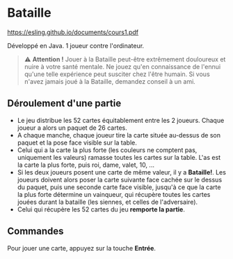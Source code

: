 # Bataille

https://esling.github.io/documents/cours1.pdf

Développé en Java.
1 joueur contre l'ordinateur.


> :warning: **Attention !** Jouer à la Bataille peut-être extrêmement douloureux et nuire à votre santé mentale. Ne jouez qu'en connaissance de l'ennui qu'une telle expérience peut susciter chez l'être humain. Si vous n'avez jamais joué à la Bataille, demandez conseil à un ami.


## Déroulement d'une partie

- Le jeu distribue les 52 cartes équitablement entre les 2 joueurs. Chaque joueur a alors un paquet de 26 cartes.
- A chaque manche, chaque joueur tire la carte située au-dessus de son paquet et la pose face visible sur la table.
- Celui qui a la carte la plus forte (les couleurs ne comptent pas, uniquement les valeurs) ramasse toutes les cartes sur la table. L'as est la carte la plus forte, puis roi, dame, valet, 10, ...
- Si les deux joueurs posent une carte de même valeur, il y a **Bataille!**. Les joueurs doivent alors poser la carte suivante face cachée sur le dessus du paquet, puis une seconde carte face visible, jusqu'à ce que la carte la plus forte détermine un vainqueur, qui récupère toutes les cartes jouées durant la bataille (les siennes, et celles de l'adversaire).
- Celui qui récupère les 52 cartes du jeu **remporte la partie**.


## Commandes

Pour jouer une carte, appuyez sur la touche **Entrée**.


